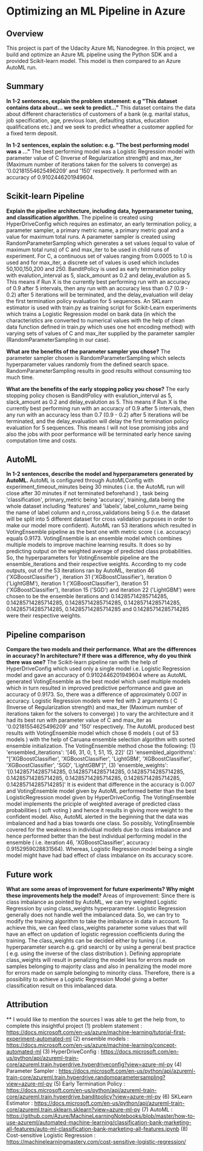 # Optimizing an ML Pipeline in Azure

## Overview
This project is part of the Udacity Azure ML Nanodegree.
In this project, we build and optimize an Azure ML pipeline using the Python SDK and a provided Scikit-learn model.
This model is then compared to an Azure AutoML run.

## Summary
**In 1-2 sentences, explain the problem statement: e.g "This dataset contains data about... we seek to predict..."**
This dataset contains the data about different characteristics of customers of a bank (e.g. marital status, job specification, age, previous loan, defaulting status, education qualifications etc.) and we seek to predict wheather a customer applied for a fixed term deposit.

**In 1-2 sentences, explain the solution: e.g. "The best performing model was a ..."**
The best performing model was a Logistic Regression model with parameter value of C (Inverse of Regularization strength) and max_iter (Maximum number of iterations taken for the solvers to converge) as '0.02181554625496209' and '150' respectively. It performed with an accuracy of 0.9102446201949604.

## Scikit-learn Pipeline
**Explain the pipeline architecture, including data, hyperparameter tuning, and classification algorithm.**
The pipeline is created using HyperDriveConfig which requires an estimator, an early termination policy, a parameter sampler, a primary metric name, a primary metric goal and a value for maximum total runs. A parameter sampler is created using RandomParameterSampling which generates a set values (equal to value of maximum total runs) of C and max_iter to be used in child runs of experiment. For C, a continuous set of values ranging from 0.0005 to 1.0 is used and for max_iter, a discrete set of values is used which includes 50,100,150,200 and 250. BanditPolicy is used as early termination policy with evalution_interval as 5, slack_amount as 0.2 and delay_evalution as 5. This means if Run X is the currently best performing run with an accuracy of 0.9 after 5 intervals, then any run with an accuracy less than 0.7 (0.9 - 0.2) after 5 iterations will be terminated, and the delay_evaluation will delay the first termination policy evaluation for 5 sequences. An SKLearn estimator is used with train.py as training script for Scikit-Learn experiments which trains a Logistic Regression model on bank data (in which the characteristics are converted to numerical values with the help of clean data function defined in train.py which uses one hot encoding method) with varying sets of values of C and max_iter supplied by the parameter sampler (RandomParameterSampling in our case).

**What are the benefits of the parameter sampler you chose?**
The parameter sampler chosen is RandomParameterSampling which selects hyperparameter values randomly from the defined search space. RandomParameterSampling results in good results without consuming too much time.

**What are the benefits of the early stopping policy you chose?**
The early stopping policy chosen is BanditPolicy with evalution_interval as 5, slack_amount as 0.2 and delay_evalution as 5. This means if Run X is the currently best performing run with an accuracy of 0.9 after 5 intervals, then any run with an accuracy less than 0.7 (0.9 - 0.2) after 5 iterations will be terminated, and the delay_evaluation will delay the first termination policy evaluation for 5 sequences. This means I will not lose promising jobs and also the jobs with poor performance will be terminated early hence saving computation time and costs.

## AutoML
**In 1-2 sentences, describe the model and hyperparameters generated by AutoML.**
AutoML is configured through AutoMLConfig with experiment_timeout_minutes being 30 minutes ( i.e. the AutoML run will close after 30 minutes if not terminated beforehand ) , task being 'classification', primary_metric being 'accuracy', training_data being the whole dataset including 'features' and 'labels', label_column_name being the name of label column and n_cross_validations being 5 (i.e. the dataset will be split into 5 different dataset for cross validation purposes in order to make our model more confident). AutoML ran 53 iterations which resulted in VotingEnsemble pipeline as the best one with metric score ( i.e. accuracy) equals 0.9173. VotingEnsemble is an ensemble model which combines multiple models to improve machine learning results. It does so by predicting output on the weighted average of predicted class probabilities. So, the hyperparameters for VotingEnsemble pipeline are the ensemble_iterations and their respective weights. According to my code outputs, out of the 53 iterations ran by AutoML, iteration 46 ('XGBoostClassifier') , iteration 31 ('XGBoostClassifier'), iteration 0 ('LightGBM'), iteration 1 ('XGBoostClassifier'), iteration 51 ('XGBoostClassifier'), iteration 15 ('SGD') and iteration 22 ('LightGBM') were chosen to be the ensemble iterations and 0.14285714285714285, 0.14285714285714285, 0.14285714285714285, 0.14285714285714285, 0.14285714285714285, 0.14285714285714285 and 0.14285714285714285 were their respective weights.  

## Pipeline comparison
**Compare the two models and their performance. What are the differences in accuracy? In architecture? If there was a difference, why do you think there was one?**
The Scikit-learn pipeline ran with the help of HyperDriveConfig which used only a single model i.e. Logistic Regression model and gave an accuracy of 0.9102446201949604 where as AutoML generated VotingEnsemble as the best model which used multiple models which in turn resulted in improved predictive performance and gave an accuracy of 0.9173. So, there was a difference of approximately 0.007 in accuracy.
Logistic Regression models were fed with 2 arguments ( C (Inverse of Regularization strength) and max_iter (Maximum number of iterations taken for the solvers to converge) ) to vary the architecture and it had its best run with parameter value of C and max_iter as '0.02181554625496209' and '150' respectively.
The AutoML produced best results with VotingEnsemble model which chose 6 models ( out of 53 models ) with the help of Caruana ensemble selection algorithm with sorted ensemble initialization. The VotingEnsemble method chose the following:
(1) 'ensembled_iterations': '[46, 31, 0, 1, 51, 15, 22]'
(2) 'ensembled_algorithms': "['XGBoostClassifier', 'XGBoostClassifier', 'LightGBM', 'XGBoostClassifier', 'XGBoostClassifier', 'SGD', 'LightGBM']",
(3) 'ensemble_weights': '[0.14285714285714285, 0.14285714285714285, 0.14285714285714285, 0.14285714285714285, 0.14285714285714285, 0.14285714285714285, 0.14285714285714285]'
It is evident that difference in the accuracy is 0.007 and VotingEnsemble model given by AutoML performed better than the best LogisticRegression model given by HyperDriveConfig. The VotingEnsemble model implements the priciple of weighted average of predicted class probabilities ( soft voting ) and hence it results in giving more weight to the confident model. Also, AutoML alerted in the beginning that the data was imbalanced and had a bias towards one class. So possibly, VotingEnsemble covered for the weakness in individual models due to class imbalance and hence performed better than the best individual performing model in the ensemble ( i.e. iteration 46, 'XGBoostClassifier', accuracy : 0.9152959028831564). Whereas, Logistic Regression model being a single model might have had bad effect of class imbalance on its accuracy score.

## Future work
**What are some areas of improvement for future experiments? Why might these improvements help the model?**
Areas of improvement:
Since there is class imbalance as pointed by AutoML, we can try weighted Logistic Regression by using class_weights hyperparameter. Logistic Regression generally does not handle well the imbalanced data. So, we can try to modify the training algorithm to take the imbalance in data in account. To achieve this, we can feed class_weights parameter some values that will have an effect on updation of logistic regression coefficients during the training. The class_weights can be decided either by tuning ( i.e. hyperparameter search e.g. grid search) or by using a general best practice ( e.g. using the inverse of the class distribution ). Defining appropriate class_weights will result in penalizing the model less for errors made on samples belonging to majority class and also in penalizing the model more for errors made on sample belonging to minority class. Therefore, there is a possibility to achieve a Logistic Regression Model giving a better classification result on this imbalanced data. 

## Attribution
** I would like to mention the sources I was able to get the help from, to complete this insightful project
(1) problem statement : https://docs.microsoft.com/en-us/azure/machine-learning/tutorial-first-experiment-automated-ml
(2) ensemble models : https://docs.microsoft.com/en-us/azure/machine-learning/concept-automated-ml
(3) HyperDriveConfig : https://docs.microsoft.com/en-us/python/api/azureml-train-core/azureml.train.hyperdrive.hyperdriveconfig?view=azure-ml-py
(4) Parameter Sampler : https://docs.microsoft.com/en-us/python/api/azureml-train-core/azureml.train.hyperdrive.randomparametersampling?view=azure-ml-py
(5) Early Termination Policy : https://docs.microsoft.com/en-us/python/api/azureml-train-core/azureml.train.hyperdrive.banditpolicy?view=azure-ml-py
(6) SKLearn Estimator : https://docs.microsoft.com/en-us/python/api/azureml-train-core/azureml.train.sklearn.sklearn?view=azure-ml-py
(7) AutoML : https://github.com/Azure/MachineLearningNotebooks/blob/master/how-to-use-azureml/automated-machine-learning/classification-bank-marketing-all-features/auto-ml-classification-bank-marketing-all-features.ipynb
(8) Cost-sensitive Logistic Regression : https://machinelearningmastery.com/cost-sensitive-logistic-regression/
